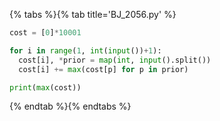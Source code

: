 {% tabs %}{% tab title='BJ_2056.py' %}

```py
cost = [0]*10001

for i in range(1, int(input())+1):
  cost[i], *prior = map(int, input().split())
  cost[i] += max(cost[p] for p in prior)

print(max(cost))
```

{% endtab %}{% endtabs %}
